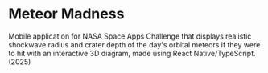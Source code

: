 # Meteor Madness
Mobile application for NASA Space Apps Challenge that displays realistic shockwave radius and crater depth of the day's orbital meteors if they were to hit with an interactive 3D diagram, made using React Native/TypeScript. (2025) 
